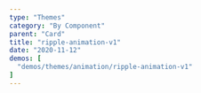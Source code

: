 ```yaml
---
type: "Themes"
category: "By Component"
parent: "Card"
title: "ripple-animation-v1"
date: "2020-11-12"
demos: [
  "demos/themes/animation/ripple-animation-v1"
]
---
```

